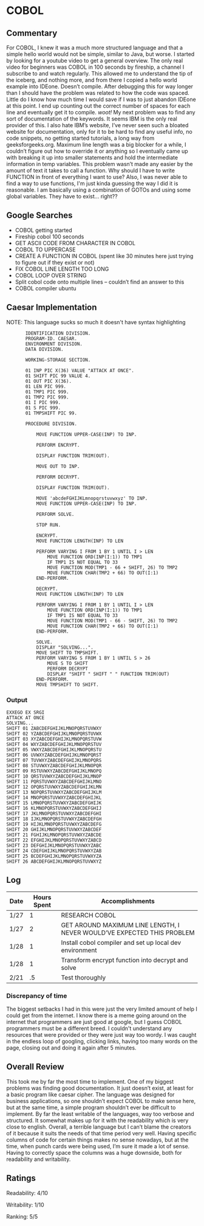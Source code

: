 # COBOL

## Commentary

For COBOL, I knew it was a much more structured language and that a simple hello world would not be simple, similar to Java, but worse. I started by looking for a youtube video to get a general overview. The only real video for beginners was COBOL in 100 seconds by fireship, a channel I subscribe to and watch regularly. This allowed me to understand the tip of the iceberg, and nothing more, and from there I copied a hello world example into IDEone. Doesn’t compile. After debugging this for way longer than I should have the problem was related to how the code was spaced. Little do I know how much time I would save if I was to just abandon IDEone at this point. I end up counting out the correct number of spaces for each line and eventually get it to compile. _woot!_ My next problem was to find any sort of documentation of the keywords. It seems IBM is the only real provider of this. I also hate IBM’s website, I’ve never seen such a bloated website for documentation, only for it to be hard to find any useful info, no code snippets, no getting started tutorials, a long way from geeksforgeeks.org. Maximum line length was a big blocker for a while, I couldn’t figure out how to override it or anything so I eventually came up with breaking it up into smaller statements and hold the intermediate information in temp variables. This problem wasn’t made any easier by the amount of text it takes to call a function. Why should I have to write FUNCTION in front of everything I want to use? Also, I was never able to find a way to use functions, I'm just kinda guessing the way I did it is reasonable. I am basically using a combination of GOTOs and using some global variables. They have to exist... right??

## Google Searches

- COBOL getting started
- Fireship cobol 100 seconds
- GET ASCII CODE FROM CHARACTER IN COBOL
- COBOL TO UPPERCASE
- CREATE A FUNCTION IN COBOL (spent like 30 minutes here just trying to figure out if they exist or not)
- FIX COBOL LINE LENGTH TOO LONG
- COBOL LOOP OVER STRING
- Split cobol code onto multiple lines – couldn’t find an answer to this
- COBOL compiler ubuntu

## Caesar Implementation

NOTE: This language sucks so much it doesn't have syntax highlighting

```cobol
       IDENTIFICATION DIVISION.
       PROGRAM-ID. CAESAR.
       ENVIRONMENT DIVISION.
       DATA DIVISION.

       WORKING-STORAGE SECTION.

       01 INP PIC X(36) VALUE "ATTACK AT ONCE".
       01 SHIFT PIC 99 VALUE 4.
       01 OUT PIC X(36).
       01 LEN PIC 999.
       01 TMP1 PIC 999.
       01 TMP2 PIC 999.
       01 I PIC 999.
       01 S PIC 999.
       01 TMPSHIFT PIC 99.

       PROCEDURE DIVISION.

           MOVE FUNCTION UPPER-CASE(INP) TO INP.

           PERFORM ENCRYPT.

           DISPLAY FUNCTION TRIM(OUT).

           MOVE OUT TO INP.

           PERFORM DECRYPT.

           DISPLAY FUNCTION TRIM(OUT).

           MOVE 'abcdeFGHIJKLmnopqrstuvwxyz' TO INP.
           MOVE FUNCTION UPPER-CASE(INP) TO INP.

           PERFORM SOLVE.

           STOP RUN.

		   ENCRYPT.
           MOVE FUNCTION LENGTH(INP) TO LEN

		   PERFORM VARYING I FROM 1 BY 1 UNTIL I > LEN
               MOVE FUNCTION ORD(INP(I:1)) TO TMP1
               IF TMP1 IS NOT EQUAL TO 33
               MOVE FUNCTION MOD(TMP1 - 66 + SHIFT, 26) TO TMP2
		       MOVE FUNCTION CHAR(TMP2 + 66) TO OUT(I:1)
		   END-PERFORM.

		   DECRYPT.
           MOVE FUNCTION LENGTH(INP) TO LEN

		   PERFORM VARYING I FROM 1 BY 1 UNTIL I > LEN
               MOVE FUNCTION ORD(INP(I:1)) TO TMP1
               IF TMP1 IS NOT EQUAL TO 33
               MOVE FUNCTION MOD(TMP1 - 66 - SHIFT, 26) TO TMP2
		       MOVE FUNCTION CHAR(TMP2 + 66) TO OUT(I:1)
		   END-PERFORM.

		   SOLVE.
		   DISPLAY "SOLVING...".
           MOVE SHIFT TO TMPSHIFT.
           PERFORM VARYING S FROM 1 BY 1 UNTIL S > 26
               MOVE S TO SHIFT
               PERFORM DECRYPT
               DISPLAY "SHIFT " SHIFT " " FUNCTION TRIM(OUT)
           END-PERFORM.
		   MOVE TMPSHIFT TO SHIFT.
```

### Output

```
EXXEGO EX SRGI
ATTACK AT ONCE
SOLVING...
SHIFT 01 ZABCDEFGHIJKLMNOPQRSTUVWXY
SHIFT 02 YZABCDEFGHIJKLMNOPQRSTUVWX
SHIFT 03 XYZABCDEFGHIJKLMNOPQRSTUVW
SHIFT 04 WXYZABCDEFGHIJKLMNOPQRSTUV
SHIFT 05 VWXYZABCDEFGHIJKLMNOPQRSTU
SHIFT 06 UVWXYZABCDEFGHIJKLMNOPQRST
SHIFT 07 TUVWXYZABCDEFGHIJKLMNOPQRS
SHIFT 08 STUVWXYZABCDEFGHIJKLMNOPQR
SHIFT 09 RSTUVWXYZABCDEFGHIJKLMNOPQ
SHIFT 10 QRSTUVWXYZABCDEFGHIJKLMNOP
SHIFT 11 PQRSTUVWXYZABCDEFGHIJKLMNO
SHIFT 12 OPQRSTUVWXYZABCDEFGHIJKLMN
SHIFT 13 NOPQRSTUVWXYZABCDEFGHIJKLM
SHIFT 14 MNOPQRSTUVWXYZABCDEFGHIJKL
SHIFT 15 LMNOPQRSTUVWXYZABCDEFGHIJK
SHIFT 16 KLMNOPQRSTUVWXYZABCDEFGHIJ
SHIFT 17 JKLMNOPQRSTUVWXYZABCDEFGHI
SHIFT 18 IJKLMNOPQRSTUVWXYZABCDEFGH
SHIFT 19 HIJKLMNOPQRSTUVWXYZABCDEFG
SHIFT 20 GHIJKLMNOPQRSTUVWXYZABCDEF
SHIFT 21 FGHIJKLMNOPQRSTUVWXYZABCDE
SHIFT 22 EFGHIJKLMNOPQRSTUVWXYZABCD
SHIFT 23 DEFGHIJKLMNOPQRSTUVWXYZABC
SHIFT 24 CDEFGHIJKLMNOPQRSTUVWXYZAB
SHIFT 25 BCDEFGHIJKLMNOPQRSTUVWXYZA
SHIFT 26 ABCDEFGHIJKLMNOPQRSTUVWXYZ
```

## Log

| Date | Hours Spent | Accomplishments                                                        |
| ---- | ----------- | ---------------------------------------------------------------------- |
| 1/27 | 1           | RESEARCH COBOL                                                         |
| 1/27 | 2           | GET AROUND MAXIMUM LINE LENGTH, I NEVER WOULD’VE EXPECTED THIS PROBLEM |
| 1/28 | 1           | Install cobol compiler and set up local dev environment                |
| 1/28 | 1           | Transform encrypt function into decrypt and solve                      |
| 2/21 | .5          | Test thoroughly                                                        |

### Discrepancy of time

The biggest setbacks I had in this were just the very limited amount of help I could get from the internet. I know there is a meme going around on the internet that programmers are just good at google, but I guess COBOL programmers must be a different breed. I couldn't understand any resources that were provided or they were just way too wordy. I was caught in the endless loop of googling, clicking links, having too many words on the page, closing out and doing it again after 5 minutes.

## Overall Review

This took me by far the most time to implement. One of my biggest problems was finding good documentation. It just doesn’t exist, at least for a basic program like caesar cipher. The language was designed for business applications, so one shouldn’t expect COBOL to make sense here, but at the same time, a simple program shouldn’t ever be difficult to implement. By far the least writable of the languages, way too verbose and structured. It somewhat makes up for it with the readability which is very close to english. Overall, a terrible language but I can’t blame the creators of it because it suits the needs of that time period very well. Having specific columns of code for certain things makes no sense nowadays, but at the time, when punch cards were being used, I’m sure it made a lot of sense. Having to correctly space the columns was a huge downside, both for readability and writability.

## Ratings

Readability: 4/10

Writability: 1/10

Ranking: 5/5
